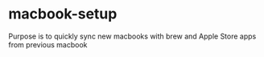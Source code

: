 # macbook-setup
Purpose is to quickly sync new macbooks with brew and Apple Store apps from previous macbook
